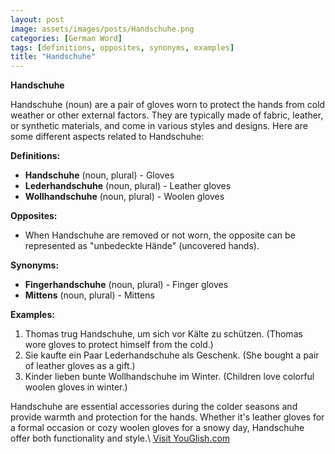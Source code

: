 ```yaml
---
layout: post
image: assets/images/posts/Handschuhe.png
categories: [German Word]
tags: [definitions, opposites, synonyms, examples]
title: "Handschuhe"
---
```


**Handschuhe**

Handschuhe (noun) are a pair of gloves worn to protect the hands from cold weather or other external factors. They are typically made of fabric, leather, or synthetic materials, and come in various styles and designs. Here are some different aspects related to Handschuhe:

**Definitions:**

- **Handschuhe** (noun, plural) - Gloves
- **Lederhandschuhe** (noun, plural) - Leather gloves
- **Wollhandschuhe** (noun, plural) - Woolen gloves

**Opposites:**

- When Handschuhe are removed or not worn, the opposite can be represented as "unbedeckte Hände" (uncovered hands).

**Synonyms:**

- **Fingerhandschuhe** (noun, plural) - Finger gloves
- **Mittens** (noun, plural) - Mittens

**Examples:**

1. Thomas trug Handschuhe, um sich vor Kälte zu schützen. (Thomas wore gloves to protect himself from the cold.)
2. Sie kaufte ein Paar Lederhandschuhe als Geschenk. (She bought a pair of leather gloves as a gift.)
3. Kinder lieben bunte Wollhandschuhe im Winter. (Children love colorful woolen gloves in winter.)

Handschuhe are essential accessories during the colder seasons and provide warmth and protection for the hands. Whether it's leather gloves for a formal occasion or cozy woolen gloves for a snowy day, Handschuhe offer both functionality and style.\ <a id="yg-widget-0" class="youglish-widget" data-query="Handschuhe" data-lang="german" data-components="8412" data-auto-start="0" data-bkg-color="theme_light" data-title="How%20to%20pronounce%20Handschuhe%20in%20German"  rel="nofollow" href="https://youglish.com">Visit YouGlish.com</a><script async src="https://youglish.com/public/emb/widget.js" charset="utf-8"></script>